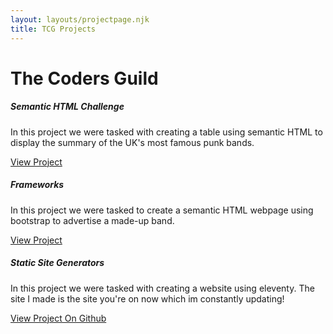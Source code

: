 ```yaml
---
layout: layouts/projectpage.njk
title: TCG Projects
---
```


<div class="container mt-5 text-center">
  <h1 class="display-4 mb-5">The Coders Guild</h1>
</div>
<div class="container text-center min-vh-100 mt-5">
  <div class="row">
    <div class="col-md-6 justify-content-center">
      <div class="card m-1">
        <h5 class="card-header">Semantic HTML Challenge</h5>
        <div class="card-body">
          <p class="card-text">
            In this project we were tasked with creating a table using semantic
            HTML to display the summary of the UK's most famous punk bands.
          </p>
          <a href="#" class="btn btn-dark text-light">View Project</a>
        </div>
      </div>
    </div>
    <div class="col-md-6 justify-content-center">
      <div class="card m-1">
        <h5 class="card-header">Frameworks</h5>
        <div class="card-body">
          <p class="card-text">
            In this project we were tasked to create a semantic HTML webpage
            using bootstrap to advertise a made-up band.
          </p>
          <a href="#" class="btn btn-dark text-light">View Project</a>
        </div>
      </div>
    </div>
  </div>
  <div class="row">
    <div class="col-md-6 justify-content-center">
      <div class="card m-1">
        <h5 class="card-header">Static Site Generators</h5>
        <div class="card-body">
          <p class="card-text">
            In this project we were tasked with creating a website using eleventy. The site I made is the site you're on now which im constantly updating!
          </p>
          <a href="https://github.com/brodymileham/eleventy-base-blog" class="btn btn-dark text-light">View Project On Github</a>
        </div>
      </div>
    </div>
  </div>
</div>
